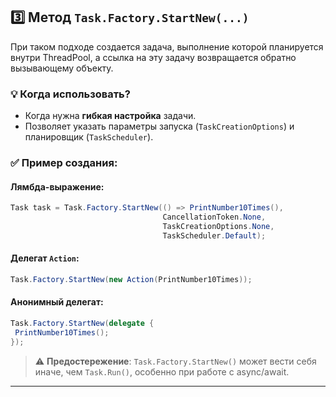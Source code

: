 ## 3️⃣ Метод `Task.Factory.StartNew(...)`

При таком подходе создается задача, выполнение которой планируется внутри ThreadPool, а ссылка на эту задачу возвращается обратно вызывающему объекту.
### 💡 Когда использовать?
- Когда нужна **гибкая настройка** задачи.
- Позволяет указать параметры запуска (`TaskCreationOptions`) и планировщик (`TaskScheduler`).

### ✅ Пример создания:

#### Лямбда-выражение:
```csharp
Task task = Task.Factory.StartNew(() => PrintNumber10Times(), 
                                  CancellationToken.None,
                                  TaskCreationOptions.None,
                                  TaskScheduler.Default);
```

#### Делегат `Action`:
```csharp
Task.Factory.StartNew(new Action(PrintNumber10Times));
```

#### Анонимный делегат:
```csharp
Task.Factory.StartNew(delegate {
 PrintNumber10Times();
});
```

> ⚠️ **Предостережение**: `Task.Factory.StartNew()` может вести себя иначе, чем `Task.Run()`, особенно при работе с async/await.

---
